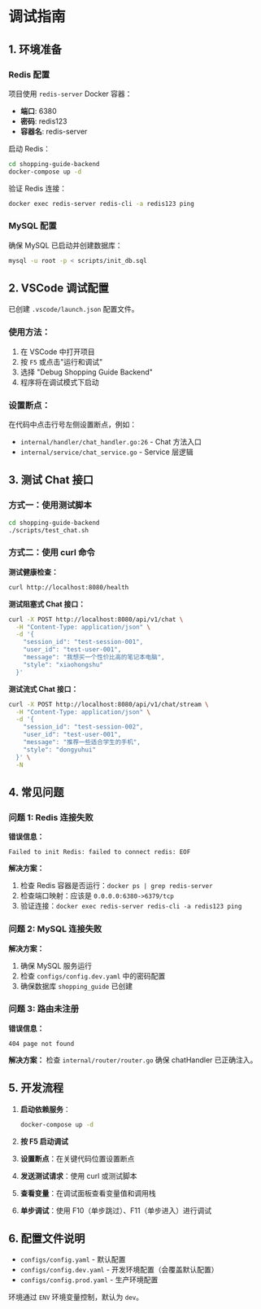 # 调试指南

## 1. 环境准备

### Redis 配置
项目使用 `redis-server` Docker 容器：
- **端口**: 6380
- **密码**: redis123
- **容器名**: redis-server

启动 Redis：
```bash
cd shopping-guide-backend
docker-compose up -d
```

验证 Redis 连接：
```bash
docker exec redis-server redis-cli -a redis123 ping
```

### MySQL 配置
确保 MySQL 已启动并创建数据库：
```bash
mysql -u root -p < scripts/init_db.sql
```

## 2. VSCode 调试配置

已创建 `.vscode/launch.json` 配置文件。

### 使用方法：

1. 在 VSCode 中打开项目
2. 按 `F5` 或点击"运行和调试"
3. 选择 "Debug Shopping Guide Backend"
4. 程序将在调试模式下启动

### 设置断点：

在代码中点击行号左侧设置断点，例如：
- `internal/handler/chat_handler.go:26` - Chat 方法入口
- `internal/service/chat_service.go` - Service 层逻辑

## 3. 测试 Chat 接口

### 方式一：使用测试脚本

```bash
cd shopping-guide-backend
./scripts/test_chat.sh
```

### 方式二：使用 curl 命令

**测试健康检查：**
```bash
curl http://localhost:8080/health
```

**测试阻塞式 Chat 接口：**
```bash
curl -X POST http://localhost:8080/api/v1/chat \
  -H "Content-Type: application/json" \
  -d '{
    "session_id": "test-session-001",
    "user_id": "test-user-001",
    "message": "我想买一个性价比高的笔记本电脑",
    "style": "xiaohongshu"
  }'
```

**测试流式 Chat 接口：**
```bash
curl -X POST http://localhost:8080/api/v1/chat/stream \
  -H "Content-Type: application/json" \
  -d '{
    "session_id": "test-session-002",
    "user_id": "test-user-001",
    "message": "推荐一些适合学生的手机",
    "style": "dongyuhui"
  }' \
  -N
```

## 4. 常见问题

### 问题 1: Redis 连接失败

**错误信息：**
```
Failed to init Redis: failed to connect redis: EOF
```

**解决方案：**
1. 检查 Redis 容器是否运行：`docker ps | grep redis-server`
2. 检查端口映射：应该是 `0.0.0.0:6380->6379/tcp`
3. 验证连接：`docker exec redis-server redis-cli -a redis123 ping`

### 问题 2: MySQL 连接失败

**解决方案：**
1. 确保 MySQL 服务运行
2. 检查 `configs/config.dev.yaml` 中的密码配置
3. 确保数据库 `shopping_guide` 已创建

### 问题 3: 路由未注册

**错误信息：**
```
404 page not found
```

**解决方案：**
检查 `internal/router/router.go` 确保 chatHandler 已正确注入。

## 5. 开发流程

1. **启动依赖服务**：
   ```bash
   docker-compose up -d
   ```

2. **按 F5 启动调试**

3. **设置断点**：在关键代码位置设置断点

4. **发送测试请求**：使用 curl 或测试脚本

5. **查看变量**：在调试面板查看变量值和调用栈

6. **单步调试**：使用 F10（单步跳过）、F11（单步进入）进行调试

## 6. 配置文件说明

- `configs/config.yaml` - 默认配置
- `configs/config.dev.yaml` - 开发环境配置（会覆盖默认配置）
- `configs/config.prod.yaml` - 生产环境配置

环境通过 `ENV` 环境变量控制，默认为 `dev`。

